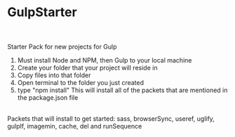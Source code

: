 # GulpStarter <br/><br/>
Starter Pack for new projects for Gulp <br/>
1. Must install Node and NPM, then Gulp to your local machine<br/>
2. Create your folder that your project will reside in<br/>
3. Copy files into that folder<br/>
4. Open terminal to the folder you just created<br/>
5. type "npm install" This will install all of the packets that are mentioned in the package.json file<br/><br/>

Packets that will install to get started: sass, browserSync, useref, uglify, gulpIf, imagemin, cache, del and runSequence 
